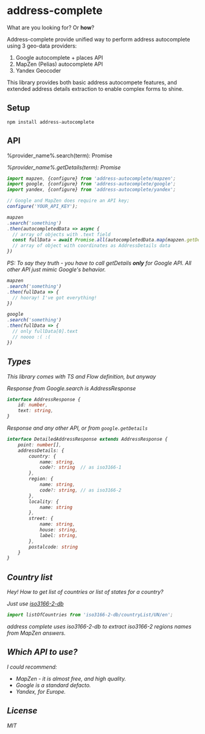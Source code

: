 # address-complete
What are you looking for? Or __how__?

Address-complete provide unified way to perform address autocomplete using 3 geo-data providers:
1. Google autocomplete + places API
2. MapZen (Pelias) autocomplete API
3. Yandex Geocoder

This library provides both basic address autocompete features,
 and extended address details extraction to enable complex forms to shine.

## Setup
``
npm install address-autocomplete
``
## API
 %provider_name%.search(term): Promise<Address>
 %provider_name%.getDetails(term): Promise<DetailedAddress>


```js
import mapzen, {configure} from 'address-autocomplete/mapzen';
import google, {configure} from 'address-autocomplete/google';
import yandex, {configure} from 'address-autocomplete/yandex';

// Google and MapZen does require an API key;
configure('YOUR_API_KEY');

mapzen
.search('something')
.then(autocompletedData => async {
  // array of objects with .text field
  const fullData = await Promise.all(autocompletedData.map(mapzen.getDetails));
  // array of object with coordinates as AddressDetails data
})
```

PS: To say they truth - you have to call getDetails __only__ for Google API. All other API just mimic Google's behavior.

```js
mapzen
.search('something')
.then(fullData => {
  // hooray! I've got everything!
})
```

```js
google
.search('something')
.then(fullData => {
  // only fullData[0].text
  // noooo :( :(
})
```

## Types
This library comes with TS and Flow definition, but anyway

Response from Google.search is AddressResponse
```typescript
interface AddressResponse {
    id: number,
    text: string,
}
```

Response and any other API, or from `google.getDetails`
```typescript
interface DetailedAddressResponse extends AddressResponse {
    point: number[],
    addressDetails: {
        country: {
            name: string,
            code?: string  // as iso3166-1
        },
        region: {
            name: string,
            code?: string, // as iso3166-2
        },
        locality: {
            name: string
        },
        street: {
            name: string,
            house: string,
            label: string,
        },
        postalcode: string
    }
}
```
## Country list
Hey! How to get list of countries or list of states for a country?

Just use [iso3166-2-db](https://github.com/esosedi/3166)
```js
import listOfCountries from 'iso3166-2-db/countryList/UN/en';
```

address complete uses iso3166-2-db to extract iso3166-2 regions names from MapZen answers.

## Which API to use?
I could recommend:
- MapZen - it is almost free, and high quality.
- Google is a standard defacto.
- Yandex, for Europe.


## License
MIT